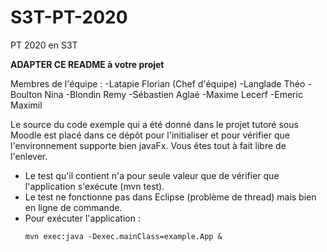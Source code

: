 # S3T-PT-2020
PT 2020 en S3T

__ADAPTER CE README à votre projet__

Membres de l'équipe : 
-Latapie Florian (Chef d'équipe)
-Langlade Théo
-Boulton Nina
-Blondin Remy
-Sébastien Aglaé
-Maxime Lecerf
-Emeric Maximil

Le source du code exemple qui a été donné dans le projet tutoré sous Moodle est placé dans ce dépôt pour l'initialiser et pour vérifier que l'environnement supporte bien javaFx. Vous êtes tout à fait libre de l'enlever.
  * Le test qu'il contient n'a pour seule valeur que de vérifier que l'application s'exécute (mvn test).
  * Le test ne fonctionne pas dans Eclipse (problème de thread) mais bien en ligne de commande.
  * Pour exécuter l'application : 
    ```shell
    mvn exec:java -Dexec.mainClass=example.App &
 
